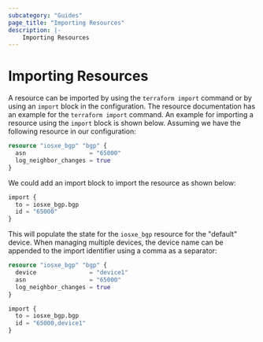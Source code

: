 ```yaml
---
subcategory: "Guides"
page_title: "Importing Resources"
description: |-
    Importing Resources
---
```


# Importing Resources

A resource can be imported by using the `terraform import` command or by using an `import` block in the configuration. The resource documentation has an example for the `terraform import` command. An example for importing a resource using the `import` block is shown below. Assuming we have the following resource in our configuration:  

```terraform
resource "iosxe_bgp" "bgp" {
  asn                  = "65000"
  log_neighbor_changes = true
}
```

We could add an import block to import the resource as shown below:

```terraform
import {
  to = iosxe_bgp.bgp
  id = "65000"
}
```

This will populate the state for the `iosxe_bgp` resource for the "default" device. When managing multiple devices, the device name can be appended to the import identifier using a comma as a separator:

```terraform
resource "iosxe_bgp" "bgp" {
  device               = "device1"
  asn                  = "65000"
  log_neighbor_changes = true
}

import {
  to = iosxe_bgp.bgp
  id = "65000,device1"
}
```